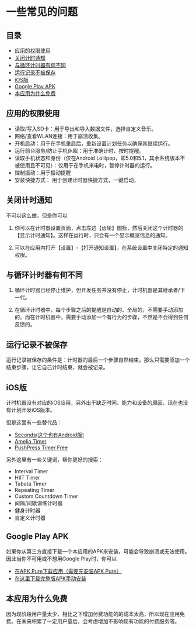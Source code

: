 # 一些常见的问题

## 目录

- [应用的权限使用](#应用的权限使用)
- [关闭计时通知](#关闭计时通知)
- [与循环计时器有何不同](#与循环计时器有何不同)
- [运行记录不被保存](#运行记录不被保存)
- [iOS版](#iOS版)
- [Google Play APK](#Google-Play-APK)
- [本应用为什么免费](#本应用为什么免费)

## 应用的权限使用

- 读取/写入SD卡：用于导出和导入数据文件，选择自定义音乐。
- 网络/查看WLAN连接：用于崩溃收集。
- 开机启动：用于在手机重启后，重新设置计划任务以确保其继续运行。
- 运行前台服务/防止手机休眠：用于准确计时、按时提醒。
- 读取手机状态和身份（仅在Android Lollipop，即5.0和5.1，其余系统版本不被使用且不可见）：仅用于在手机来电时，暂停计时器的运行。
- 控制振动：用于振动提醒
- 安装快捷方式： 用于创建计时器快捷方式，一键启动。

## 关闭计时通知

不可以这么做，但是你可以

1. 你可以在计时器设置页面，点击左边【齿轮】图标，然后关闭这个计时器的【显示计时通知】。这样在运行时，只会有一个显示概览信息的通知。

1. 可以在应用内打开【设置】-【打开通知设置】，在系统设置中关闭特定的通知权限。

## 与循环计时器有何不同

1. 循环计时器已经停止维护，但开发任务并没有停止，计时机器是其继承者/下一代。

2. 在循环计时器中，每个步骤之后的提醒是自动的、全局的，不需要手动添加的。而在计时机器中，需要手动添加一个有行为的步骤，不然是不会得到任何反馈的。

## 运行记录不被保存

运行记录被保存的条件是：计时器的最后一个步骤自然结束。那么只需要添加一个结束步骤，让它自己计时结束，就会被记录。

## iOS版

计时机器没有对应的iOS应用，另外出于缺乏时间、能力和设备的原因，现在也没有计划开发iOS版本。

但是这里有一些替代品：

- [Seconds(这个也有Android版)](https://apps.apple.com/cn/app/seconds-%E9%AB%98%E5%BC%BA%E5%BA%A6%E9%97%B4%E6%AD%87%E8%AE%AD%E7%BB%83%E5%AE%9A%E6%97%B6%E5%99%A8/id475816966)
- [Amelia Timer](https://apps.apple.com/cn/app/amelia-timer/id1438196267)
- [PushPress Timer Free](https://apps.apple.com/cn/app/pushpress-timer-free/id826016623)

另外这里有一些关键词，帮你更好的搜索：

- Interval Timer
- HIIT Timer
- Tabata Timer
- Repeating Timer
- Custom Countdown Timer
- 间隔/间歇训练计时器
- 健身计时器
- 自定义计时器

## Google Play APK

如果你从第三方直接下载一个本应用的APK来安装，可能会导致崩溃或无法使用。因此当你不可用或不想用Google Play时，你可以

- [在APK Pure下载应用（需要先安装APK Pure）](https://apkpure.com/timer-machine-run-walk-interval-timer/io.github.deweyreed.timer.google)
- [在这里下载完整版APK手动安装](https://drive.google.com/open?id=1YHIdW77fuxmyQ7sFza1LEIqmhzBygEZx)

## 本应用为什么免费

因为现阶段用户量太少，相比之下增加付费功能的的成本太高，所以现在应用免费。在未来积累了一定用户量后，会考虑增加不影响现有功能的付费服务嗒。
